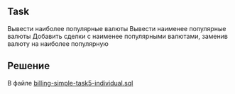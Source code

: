 ## Task

Вывести наиболее популярные валюты
Вывести наименее популярные валюты
Добавить сделки с наименее популярными валютами, заменив валюту на наиболее популярную

## Решение

В файле [billing-simple-task5-individual.sql](./billing-simple-task5-individual.sql)

